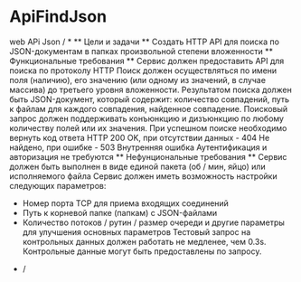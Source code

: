 # ApiFindJson
web APi Json
 / *   ** Цели и задачи **
Создать HTTP API для поиска по JSON-документам в папках произвольной степени вложенности
** Функциональные требования **
Сервис должен предоставить API для поиска по протоколу HTTP
Поиск должен осуществляться по имени поля (наличию), его значению (или одному из значений, в случае массива) до третьего уровня вложенности.
Результатом поиска должен быть JSON-документ, который содержит: количество совпадений, путь к файлам для каждого совпадения, найденное совпадение.
Поисковый запрос должен поддерживать конъюнкцию и дизъюнкцию по любому количеству полей или их значения.
При успешном поиске необходимо вернуть код ответа HTTP 200 OK, при отсутствии данных - 404 Не найдено, при ошибке - 503 Внутренняя ошибка
Аутентификация и авторизация не требуются
** Нефунциональные требования **
Сервис должен быть выполнен в виде единой пакета (об / мин, яйцо) или исполняемого файла
Сервис должен иметь возможность настройки следующих параметров:
- Номер порта TCP для приема входящих соединений
- Путь к корневой папке (папкам) с JSON-файлами
- Количество потоков / рутин / размер очереди и другие параметры для улучшения основных параметров
Тестовый запрос на контрольных данных должен работать не медленее, чем 0.3s. Контрольные данные могут быть предоставлены по запросу.
 * /
